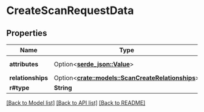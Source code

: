 # CreateScanRequestData

## Properties

Name | Type | Description | Notes
------------ | ------------- | ------------- | -------------
**attributes** | Option<[**serde_json::Value**](.md)> | Scan create attributes | [optional]
**relationships** | Option<[**crate::models::ScanCreateRelationships**](ScanCreateRelationships.md)> |  | [optional]
**r#type** | **String** |  | 

[[Back to Model list]](../README.md#documentation-for-models) [[Back to API list]](../README.md#documentation-for-api-endpoints) [[Back to README]](../README.md)


